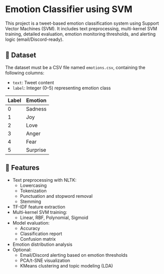 # Emotion Classifier using SVM

This project is a tweet-based emotion classification system using Support Vector Machines (SVM). It includes text preprocessing, multi-kernel SVM training, detailed evaluation, emotion monitoring thresholds, and alerting logic (email/Discord-ready).

## 📁 Dataset

The dataset must be a CSV file named `emotions.csv`, containing the following columns:

- `text`: Tweet content
- `label`: Integer (0–5) representing emotion class

| Label | Emotion   |
|-------|-----------|
| 0     | Sadness   |
| 1     | Joy       |
| 2     | Love      |
| 3     | Anger     |
| 4     | Fear      |
| 5     | Surprise  |

## 🧠 Features

- Text preprocessing with NLTK:
  - Lowercasing
  - Tokenization
  - Punctuation and stopword removal
  - Stemming
- TF-IDF feature extraction
- Multi-kernel SVM training:
  - Linear, RBF, Polynomial, Sigmoid
- Model evaluation:
  - Accuracy
  - Classification report
  - Confusion matrix
- Emotion distribution analysis
- Optional:
  - Email/Discord alerting based on emotion thresholds
  - PCA/t-SNE visualization
  - KMeans clustering and topic modeling (LDA)

